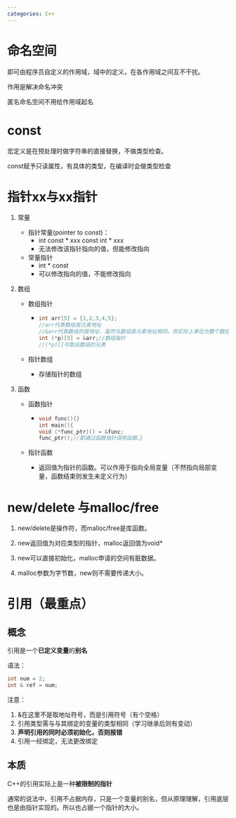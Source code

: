 ```yaml
---
categories: C++
---
```


# 命名空间

即可由程序员自定义的作用域，域中的定义，在各作用域之间互不干扰。

作用是解决命名冲突

匿名命名空间不用给作用域起名

# const

宏定义是在预处理时做字符串的直接替换，不做类型检查。

const赋予只读属性，有具体的类型，在编译时会做类型检查

# 指针xx与xx指针

1. 常量
   - 指针常量(pointer to const)：
     - int const * xxx
       const int * xxx
     - 无法修改该指针指向的值，但能修改指向
   - 常量指针
     - int * const 
     - 可以修改指向的值，不能修改指向

2. 数组
   - 数组指针
     - ```c++
       int arr[5] = {1,2,3,4,5};
       //arr代表数组首元素地址
       //&arr代表数组的首地址，虽然与数组首元素地址相同，但实际上单位为整个数组，即&arr+1是整个数组后面一位的地址
       int (*p)[5] = &arr;//数组指针
       //(*p)[]可取出数组的元素
       ```
     
   - 指针数组

     - 存储指针的数组

3. 函数

   - 函数指针

     - ```c++
       void func(){}
       int main(){
       void (*func_ptr)() = &func;
       func_ptr();//即通过函数指针调用函数。}		
       ```
   - 指针函数
     - 返回值为指针的函数。可以作用于指向全局变量（不然指向局部变量，函数结束则发生未定义行为）

# new/delete 与malloc/free

1. new/delete是操作符，而malloc/free是库函数。

2. new返回值为对应类型的指针，malloc返回值为void*

3. new可以直接初始化，malloc申请的空间有脏数据。

4. malloc参数为字节数，new则不需要传递大小。

# 引用（最重点）

## 概念

引用是一个**已定义变量**的**别名**

语法：

``` c++
int num = 2;
int & ref = num;
```

注意：

1. &在这里不是取地址符号，而是引用符号（有个空格）
2. 引用类型需与与其绑定的变量的类型相同（学习继承后则有变动）
3. **声明引用的同时必须初始化，否则报错**
4. 引用一经绑定，无法更改绑定

## 本质

C++的引用实际上是一种**被限制的指针**

通常的说法中，引用不占据内存，只是一个变量的别名，但从原理理解，引用底层也是由指针实现的。所以也占据一个指针的大小。



